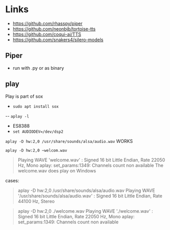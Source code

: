 # Links
- https://github.com/rhasspy/piper
- https://github.com/neonbjb/tortoise-tts
- https://github.com/coqui-ai/TTS
- https://github.com/snakers4/silero-models

## Piper
- run with .py or as binary

## play
Play is part of sox

- ``sudo apt install sox``

-- ``aplay -l``
- ES8388
- ``set AUDIODEV=/dev/dsp2``

``aplay -D hw:2,0 /usr/share/sounds/alsa/audio.wav`` WORKS

``aplay -D hw:2,0 ~welcom.wav``
> Playing WAVE 'welcome.wav' : Signed 16 bit Little Endian, Rate 22050 Hz, Mono
> aplay: set_params:1349: Channels count non available
> The welcome.wav does play on Windows

cases:
> aplay -D hw:2,0 /usr/share/sounds/alsa/audio.wav
> Playing WAVE '/usr/share/sounds/alsa/audio.wav' : Signed 16 bit Little Endian, Rate 44100 Hz, Stereo

> aplay -D hw:2,0 ./welcome.wav
> Playing WAVE './welcome.wav' : Signed 16 bit Little Endian, Rate 22050 Hz, Mono
> aplay: set_params:1349: Channels count non available